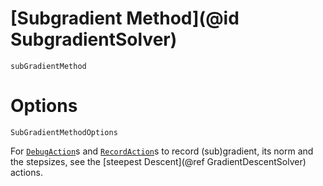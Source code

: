 # [Subgradient Method](@id SubgradientSolver)
```@docs
subGradientMethod
```
# Options
```@docs
SubGradientMethodOptions
```
For [`DebugAction`](@ref)s and [`RecordAction`](@ref)s to record (sub)gradient,
its norm and the stepsizes, see the [steepest Descent](@ref GradientDescentSolver)
actions.
